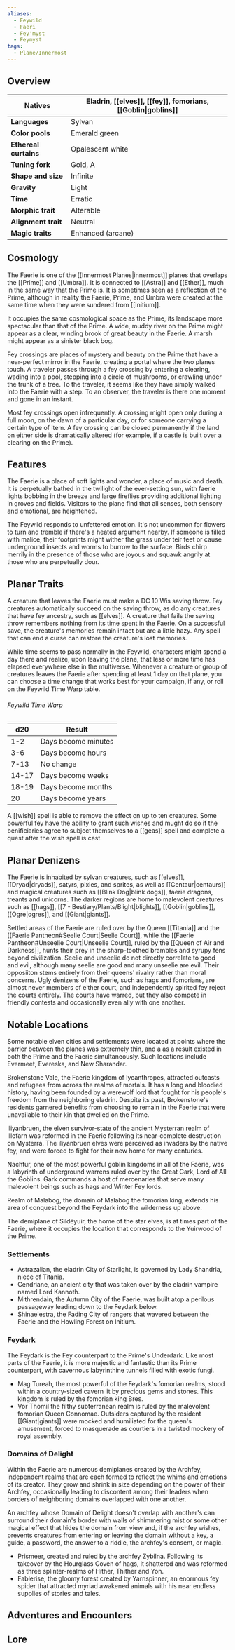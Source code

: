 ```yaml
---
aliases:
  - Feywild
  - Faeri
  - Fey'myst
  - Feymyst
tags:
  - Plane/Innermost
---
```

## Overview
| **Natives**           | Eladrin, [[elves]], [[fey]], fomorians, [[Goblin\|goblins]] |
| --------------------- | ----------------------------------------------------------- |
| **Languages**         | Sylvan                                                      |
| **Color pools**       | Emerald green                                               |
| **Ethereal curtains** | Opalescent white                                            |
| **Tuning fork**       | Gold, A                                                     |
| **Shape and size**    | Infinite                                                    |
| **Gravity**           | Light                                                       |
| **Time**              | Erratic                                                     |
| **Morphic trait**     | Alterable                                                   |
| **Alignment trait**   | Neutral                                                     |
| **Magic traits**      | Enhanced (arcane)                                           |
## Cosmology
The Faerie is one of the [[Innermost Planes|innermost]] planes that overlaps the [[Prime]] and [[Umbra]]. It is connected to [[Astra]] and [[Ether]], much in the same way that the Prime is. It is sometimes seen as a reflection of the Prime, although in reality the Faerie, Prime, and Umbra were created at the same time when they were sundered from [[Initium]]. 

It occupies the same cosmological space as the Prime, its landscape more spectacular than that of the Prime. A wide, muddy river on the Prime might appear as a clear, winding brook of great beauty in the Faerie. A marsh might appear as a sinister black bog.

Fey crossings are places of mystery and beauty on the Prime that have a near-perfect mirror in the Faerie, creating a portal where the two planes touch. A traveler passes through a fey crossing by entering a clearing, wading into a pool, stepping into a circle of mushrooms, or crawling under the trunk of a tree. To the traveler, it seems like they have simply walked into the Faerie with a step. To an observer, the traveler is there one moment and gone in an instant.

Most fey crossings open infrequently. A crossing might open only during a full moon, on the dawn of a particular day, or for someone carrying a certain type of item. A fey crossing can be closed permanently if the land on either side is dramatically altered (for example, if a castle is built over a clearing on the Prime).
## Features
The Faerie is a place of soft lights and wonder, a place of music and death. It is perpetually bathed in the twilight of the ever-setting sun, with faerie lights bobbing in the breeze and large fireflies providing additional lighting in groves and fields. Visitors to the plane find that all senses, both sensory and emotional, are heightened.

The Feywild responds to unfettered emotion. It's not uncommon for flowers to turn and tremble if there's a heated argument nearby. If someone is filled with malice, their footprints might wither the grass under teir feet or cause underground insects and worms to burrow to the surface. Birds chirp merrily in the presence of those who are joyous and squawk angrily at those who are perpetually dour. 
## Planar Traits
A creature that leaves the Faerie must make a DC 10 Wis saving throw. Fey creatures automatically succeed on the saving throw, as do any creatures that have fey ancestry, such as [[elves]]. A creature that fails the saving throw remembers nothing from its time spent in the Faerie. On a successful save, the creature's memories remain intact but are a little hazy. Any spell that can end a curse can restore the creature's lost memories.

While time seems to pass normally in the Feywild, characters might spend a day there and realize, upon leaving the plane, that less or more time has elapsed everywhere else in the multiverse. Whenever a creature or group of creatures leaves the Faerie after spending at least 1 day on that plane, you can choose a time change that works best for your campaign, if any, or roll on the Feywild Time Warp table. 
###### Feywild Time Warp
| d20   | Result              |
| ----- | ------------------- |
| 1-2   | Days become minutes |
| 3-6   | Days become hours   |
| 7-13  | No change           |
| 14-17 | Days become weeks   |
| 18-19 | Days become months  |
| 20    | Days become years   |
A [[wish]] spell is able to remove the effect on up to ten creatures. Some powerful fey have the ability to grant such wishes and mught do so if the benificiaries agree to subject themselves to a [[geas]] spell and complete a quest after the wish spell is cast.
## Planar Denizens
The Faerie is inhabited by sylvan creatures, such as [[elves]], [[Dryad|dryads]], satyrs, pixies, and sprites, as well as [[Centaur|centaurs]] and magical creatures such as [[Blink Dog|blink dogs]], faerie dragons, treants and unicorns. The darker regions are home to malevolent creatures such as [[hags]], [[7 - Bestiary/Plants/Blight|blights]], [[Goblin|goblins]], [[Ogre|ogres]], and [[Giant|giants]].

Settled areas of the Faerie are ruled over by the Queen [[Titania]] and the [[Faerie Pantheon#Seelie Court|Seelie Court]], while the [[Faerie Pantheon#Unseelie Court|Unseelie Court]], ruled by the [[Queen of Air and Darkness]], hunts their prey in the sharp-toothed brambles and syrupy fens beyond civilization. Seelie and unseelie do not directly correlate to good and evil, although many seelie are good and many unseelie are evil. Their opposiiton stems entirely from their queens' rivalry rather than moral concerns. Ugly denizens of the Faerie, such as hags and fomorians, are almost never members of either court, and independently spirited fey reject the courts entirely. The courts have warred, but they also compete in friendly contests and occasionally even ally with one another.
## Notable Locations
Some notable elven cities and settlements were located at points where the barrier between the planes was extremely thin, and a as a result existed in both the Prime and the Faerie simultaneously. Such locations include Evermeet, Evereska, and New Sharandar.

Brokenstone Vale, the Faerie kingdom of lycanthropes, attracted outcasts and refugees from across the realms of mortals. It has a long and bloodied history, having been founded by a werewolf lord that fought for his people's freedom from the neighboring eladrin. Despite its past, Brokenstone's residents garnered benefits from choosing to remain in the Faerie that were unavailable to their kin that dwelled on the Prime.

Iliyanbruen, the elven survivor-state of the ancient Mysterran realm of Illefarn was reformed in the Faerie following its near-complete destruction on Mysterra. The iliyanbruen elves were perceived as invaders by the native fey, and were forced to fight for their new home for many centuries.

Nachtur, one of the most powerful goblin kingdoms in all of the Faerie, was a labyrinth of underground warrens ruled over by the Great Gark, Lord of All the Goblins. Gark commands a host of mercenaries that serve many malevolent beings such as hags and Winter Fey lords.

Realm of Malabog, the domain of Malabog the fomorian king, extends his area of conquest beyond the Feydark into the wilderness up above.

The demiplane of Sildëyuir, the home of the star elves, is at times part of the Faerie, where it occupies the location that corresponds to the Yuirwood of the Prime.
### Settlements
- Astrazalian, the eladrin City of Starlight, is governed by Lady Shandria, niece of Titania.
- Cendriane, an ancient city that was taken over by the eladrin vampire named Lord Kannoth.
- Mithrendain, the Autumn City of the Faerie, was built atop a perilous passageway leading down to the Feydark below.
- Shinaelestra, the Fading City of rangers that wavered between the Faerie and the Howling Forest on Initium.
### Feydark
The Feydark is the Fey counterpart to the Prime's Underdark. Like most parts of the Faerie, it is more majestic and fantastic than its Prime counterpart, with cavernous labyrinthine tunnels filled with exotic fungi.
- Mag Tureah, the most powerful of the Feydark's fomorian realms, stood within a country-sized cavern lit by precious gems and stones. This kingdom is ruled by the fomorian king Bres.
- Vor Thomil the filthy subterranean realm is ruled by the malevolent fomorian Queen Connomae. Outsiders captured by the resident [[Giant|giants]] were mocked and humiliated for the queen's amusement, forced to masquerade as courtiers in a twisted mockery of royal assembly.
### Domains of Delight
Within the Faerie are numerous demiplanes created by the Archfey, independent realms that are each formed to reflect the whims and emotions of its creator. They grow and shrink in size depending on the power of their Archfey, occasionally leading to discontent among their leaders when borders of neighboring domains overlapped with one another.

An archfey whose Domain of Delight doesn't overlap with another's can surround their domain's border with walls of shimmering mist or some other magical effect that hides the domain from view and, if the archfey wishes, prevents creatures from entering or leaving the domain without a key, a guide, a password, the answer to a riddle, the archfey's consent, or magic.
- Prismeer, created and ruled by the archfey Zybilna. Following its takeover by the Hourglass Coven of hags, it shattered and was reformed as three splinter-realms of Hither, Thither and Yon.
- Fablerise, the gloomy forest created by Yarnspinner, an enormous fey spider that attracted myriad awakened animals with his near endless supplies of stories and tales.
## Adventures and Encounters

## Lore
